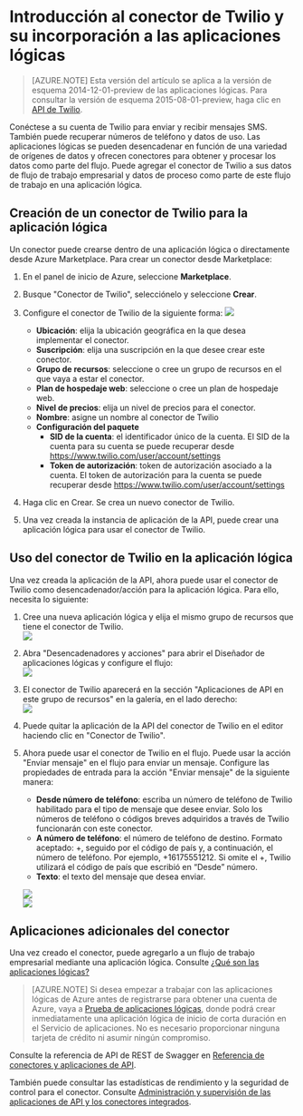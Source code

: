 <properties
   pageTitle="Uso del conector de Twilio en Aplicaciones lógicas | Servicio de aplicaciones de Microsoft Azure"
   description="Creación y configuración del conector de Twilio o la aplicación de API y su uso en una aplicación lógica en Servicio de aplicaciones de Azure"
   services="app-service\logic"
   documentationCenter=".net,nodejs,java"
   authors="anuragdalmia"
   manager="erikre"
   editor=""/>

<tags
   ms.service="app-service-logic"
   ms.devlang="multiple"
   ms.topic="article"
   ms.tgt_pltfrm="na"
   ms.workload="integration"
   ms.date="02/11/2016"
   ms.author="sameerch"/>


# Introducción al conector de Twilio y su incorporación a las aplicaciones lógicas
>[AZURE.NOTE] Esta versión del artículo se aplica a la versión de esquema 2014-12-01-preview de las aplicaciones lógicas. Para consultar la versión de esquema 2015-08-01-preview, haga clic en [API de Twilio](../connectors/create-api-twilio.md).

Conéctese a su cuenta de Twilio para enviar y recibir mensajes SMS. También puede recuperar números de teléfono y datos de uso. Las aplicaciones lógicas se pueden desencadenar en función de una variedad de orígenes de datos y ofrecen conectores para obtener y procesar los datos como parte del flujo. Puede agregar el conector de Twilio a sus datos de flujo de trabajo empresarial y datos de proceso como parte de este flujo de trabajo en una aplicación lógica.

## Creación de un conector de Twilio para la aplicación lógica ##
Un conector puede crearse dentro de una aplicación lógica o directamente desde Azure Marketplace. Para crear un conector desde Marketplace:

1. En el panel de inicio de Azure, seleccione **Marketplace**.
2. Busque "Conector de Twilio", selecciónelo y seleccione **Crear**.
3. Configure el conector de Twilio de la siguiente forma: 
	![][1]  
	- **Ubicación**: elija la ubicación geográfica en la que desea implementar el conector.
	- **Suscripción**: elija una suscripción en la que desee crear este conector.
	- **Grupo de recursos**: seleccione o cree un grupo de recursos en el que vaya a estar el conector.
	- **Plan de hospedaje web**: seleccione o cree un plan de hospedaje web.
	- **Nivel de precios**: elija un nivel de precios para el conector.
	- **Nombre**: asigne un nombre al conector de Twilio
	- **Configuración del paquete**
		- **SID de la cuenta**: el identificador único de la cuenta. El SID de la cuenta para su cuenta se puede recuperar desde <https://www.twilio.com/user/account/settings>
		- **Token de autorización**: token de autorización asociado a la cuenta. El token de autorización para la cuenta se puede recuperar desde <https://www.twilio.com/user/account/settings>


4.	Haga clic en Crear. Se crea un nuevo conector de Twilio.
5.	Una vez creada la instancia de aplicación de la API, puede crear una aplicación lógica para usar el conector de Twilio.

## Uso del conector de Twilio en la aplicación lógica ##
Una vez creada la aplicación de la API, ahora puede usar el conector de Twilio como desencadenador/acción para la aplicación lógica. Para ello, necesita lo siguiente:

1.	Cree una nueva aplicación lógica y elija el mismo grupo de recursos que tiene el conector de Twilio.  
	![][2]
2.	Abra "Desencadenadores y acciones" para abrir el Diseñador de aplicaciones lógicas y configure el flujo:  
	![][3]
3.	El conector de Twilio aparecerá en la sección "Aplicaciones de API en este grupo de recursos" en la galería, en el lado derecho:  
	![][4]
4. Puede quitar la aplicación de la API del conector de Twilio en el editor haciendo clic en "Conector de Twilio".

5.	Ahora puede usar el conector de Twilio en el flujo. Puede usar la acción "Enviar mensaje" en el flujo para enviar un mensaje. Configure las propiedades de entrada para la acción "Enviar mensaje" de la siguiente manera:
	- **Desde número de teléfono**: escriba un número de teléfono de Twilio habilitado para el tipo de mensaje que desee enviar. Solo los números de teléfono o códigos breves adquiridos a través de Twilio funcionarán con este conector.
	- **A número de teléfono**: el número de teléfono de destino. Formato aceptado: +, seguido por el código de país y, a continuación, el número de teléfono. Por ejemplo, +16175551212. Si omite el +, Twilio utilizará el código de país que escribió en “Desde” número.
	- **Texto**: el texto del mensaje que desea enviar.

	![][5]  
	![][6]

## Aplicaciones adicionales del conector
Una vez creado el conector, puede agregarlo a un flujo de trabajo empresarial mediante una aplicación lógica. Consulte [¿Qué son las aplicaciones lógicas?](app-service-logic-what-are-logic-apps.md)

>[AZURE.NOTE] Si desea empezar a trabajar con las aplicaciones lógicas de Azure antes de registrarse para obtener una cuenta de Azure, vaya a [Prueba de aplicaciones lógicas](https://tryappservice.azure.com/?appservice=logic), donde podrá crear inmediatamente una aplicación lógica de inicio de corta duración en el Servicio de aplicaciones. No es necesario proporcionar ninguna tarjeta de crédito ni asumir ningún compromiso.

Consulte la referencia de API de REST de Swagger en [Referencia de conectores y aplicaciones de API](http://go.microsoft.com/fwlink/p/?LinkId=529766).

También puede consultar las estadísticas de rendimiento y la seguridad de control para el conector. Consulte [Administración y supervisión de las aplicaciones de API y los conectores integrados](app-service-logic-monitor-your-connectors.md).

<!--Image references-->
[1]: ./media/app-service-logic-connector-twilio/img1.PNG
[2]: ./media/app-service-logic-connector-twilio/img2.PNG
[3]: ./media/app-service-logic-connector-twilio/img3.png
[4]: ./media/app-service-logic-connector-twilio/img4.png
[5]: ./media/app-service-logic-connector-twilio/img5.PNG
[6]: ./media/app-service-logic-connector-twilio/img6.PNG

<!---HONumber=AcomDC_0224_2016-->